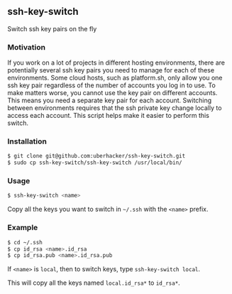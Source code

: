 ## ssh-key-switch
Switch ssh key pairs on the fly

### Motivation
If you work on a lot of projects in different hosting environments, there are potentially several ssh key pairs you need to manage for each of these environments.  Some cloud hosts, such as platform.sh, only allow you one ssh key pair regardless of the number of accounts you log in to use.  To make matters worse, you cannot use the key pair on different accounts.  This means you need a separate key pair for each account.  Switching between environments requires that the ssh private key change locally to access each account.  This script helps make it easier to perform this switch.

### Installation
```bash
$ git clone git@github.com:uberhacker/ssh-key-switch.git
$ sudo cp ssh-key-switch/ssh-key-switch /usr/local/bin/
```

### Usage
```bash
$ ssh-key-switch <name>
```
Copy all the keys you want to switch in `~/.ssh` with the `<name>` prefix.

### Example
```bash
$ cd ~/.ssh
$ cp id_rsa <name>.id_rsa
$ cp id_rsa.pub <name>.id_rsa.pub
```
If `<name>` is `local`, then to switch keys, type `ssh-key-switch local`.

This will copy all the keys named `local.id_rsa*` to `id_rsa*`.
